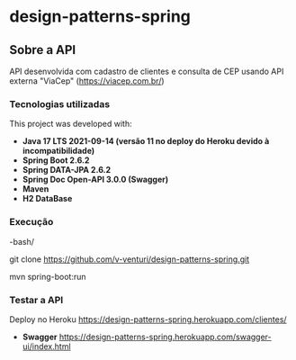 # design-patterns-spring

## Sobre a API
API desenvolvida com cadastro de clientes e consulta de CEP usando API externa "ViaCep" (https://viacep.com.br/)

### Tecnologias utilizadas

This project was developed with:

* **Java 17 LTS  2021-09-14 (versão 11 no deploy do Heroku devido à incompatibilidade)**
* **Spring Boot 2.6.2**
* **Spring DATA-JPA 2.6.2**
* **Spring Doc Open-API 3.0.0 (Swagger)**
* **Maven**
* **H2 DataBase**


### Execução
-bash/

git clone https://github.com/v-venturi/design-patterns-spring.git

mvn spring-boot:run

### Testar a API

Deploy no Heroku https://design-patterns-spring.herokuapp.com/clientes/

* **Swagger** https://design-patterns-spring.herokuapp.com/swagger-ui/index.html